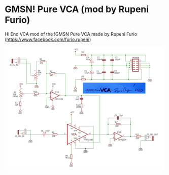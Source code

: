 # GMSN! Pure VCA (mod by Rupeni Furio)

Hi End VCA mod of the !GMSN Pure VCA made by Rupeni Furio (https://www.facebook.com/furio.rupeni)

![alt text](/vca2.png "Description goes here")
